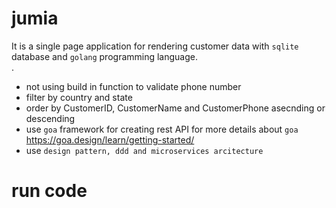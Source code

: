 # jumia
It is a single page application for rendering customer data with ```sqlite``` database and ```golang``` programming language.<br />
.
 * not using build in function to validate phone number
 * filter by country and state 
 * order by CustomerID, CustomerName and CustomerPhone asecnding or descending
 * use ``` goa ``` framework for creating rest API for more details about ```goa``` https://goa.design/learn/getting-started/
 * use ```design pattern, ddd and microservices arcitecture```

# run code 
